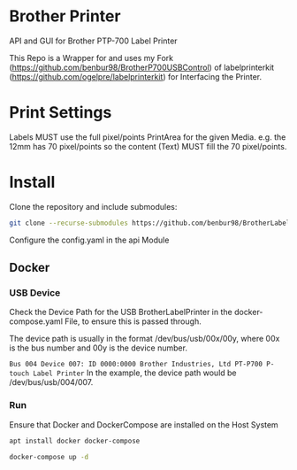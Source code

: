 # Brother Printer

API and GUI for Brother PTP-700 Label Printer

This Repo is a Wrapper for and uses my Fork (https://github.com/benbur98/BrotherP700USBControl) of labelprinterkit (https://github.com/ogelpre/labelprinterkit) for Interfacing the Printer.

# Print Settings

Labels MUST use the full pixel/points PrintArea for the given Media.
e.g. the 12mm has 70 pixel/points so the content (Text) MUST fill the 70 pixel/points.

# Install

Clone the repository and include submodules:
```sh
git clone --recurse-submodules https://github.com/benbur98/BrotherLabelPrinter.git
```

Configure the config.yaml in the api Module

## Docker

### USB Device

Check the Device Path for the USB BrotherLabelPrinter in the docker-compose.yaml File, to ensure this is passed through.

The device path is usually in the format /dev/bus/usb/00x/00y, where 00x is the bus number and 00y is the device number.

`Bus 004 Device 007: ID 0000:0000 Brother Industries, Ltd PT-P700 P-touch Label Printer`
    In the example, the device path would be /dev/bus/usb/004/007.

### Run

Ensure that Docker and DockerCompose are installed on the Host System
```sh
apt install docker docker-compose
```

```sh
docker-compose up -d
```
